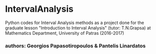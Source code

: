 # IntervalAnalysis
Python codes for Interval Analysis methods as a project done for the graduate lesson "Introduction to Interval Analysis" (tutor: T.N.Grapsa) at Mathematics Department, University of Patras (2016-2017)
### authors: Georgios Papasotiropoulos & Pantelis Linardatos
